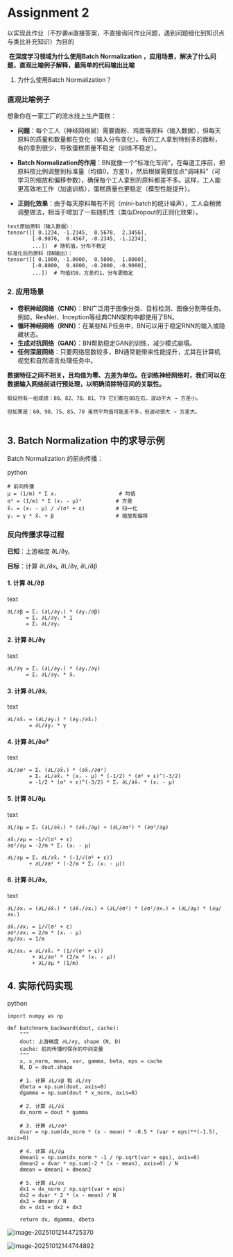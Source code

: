 # Assignment 2

以实现此作业（不抄袭ai直接答案，不直接询问作业问题，遇到问题细化到知识点与类比补充知识）为目的

​	**在深度学习领域为什么使用Batch Normalization ，应用场景，解决了什么问题，直观比喻例子解释，最简单的代码输出比喻**

1. 为什么使用Batch Normalization？

###  直观比喻例子

想象你在一家工厂的流水线上生产蛋糕：

- **问题**：每个工人（神经网络层）需要面粉、鸡蛋等原料（输入数据），但每天原料的质量和数量都在变化（输入分布变化）。有的工人拿到特别多的面粉，有的拿到很少，导致蛋糕质量不稳定（训练不稳定）。

- **Batch Normalization的作用**：BN就像一个“标准化车间”，在每道工序前，把原料按比例调整到标准量（均值0，方差1），然后根据需要加点“调味料”（可学习的缩放和偏移参数），确保每个工人拿到的原料都差不多。这样，工人能更高效地工作（加速训练），蛋糕质量也更稳定（模型性能提升）。

- **正则化效果**：由于每天原料略有不同（mini-batch的统计噪声），工人会稍微调整做法，相当于增加了一些随机性（类似Dropout的正则化效果）。

  

```
text原始原料（输入数据）：
tensor([[ 0.1234, -1.2345,  0.5678,  2.3456],
        [-0.9876,  0.4567, -0.2345, -1.1234],
        ...])  # 随机值，分布不稳定
标准化后的原料（BN输出）：
tensor([[ 0.1000, -1.0000,  0.5000,  1.8000],
        [-0.8000,  0.4000, -0.2000, -0.9000],
        ...])  # 均值约0，方差约1，分布更稳定
```

### 2. 应用场景

- **卷积神经网络（CNN）**：BN广泛用于图像分类、目标检测、图像分割等任务。例如，ResNet、Inception等经典CNN架构中都使用了BN。
- **循环神经网络（RNN）**：在某些NLP任务中，BN可以用于稳定RNN的输入或隐藏状态。
- **生成对抗网络（GAN）**：BN帮助稳定GAN的训练，减少模式崩塌。
- **任何深层网络**：只要网络层数较多，BN通常能带来性能提升，尤其在计算机视觉和自然语言处理任务中。

**数据特征之间不相关，且均值为零、[方差]([方差_百度百科](https://baike.baidu.com/item/方差/3108412))为单位。在训练神经网络时，我们可以在数据输入网络前进行预处理，以明确消除特征间的关联性。**

```
假设你有一组成绩：80、82、78、81、79 它们都在80左右，波动不大 → 方差小。

但如果是：60、90、75、85、70 虽然平均值可能差不多，但波动很大 → 方差大。
```



![]()

## 3. Batch Normalization 中的求导示例

Batch Normalization 的前向传播：

python

```
# 前向传播
μ = (1/m) * Σ xᵢ                    # 均值
σ² = (1/m) * Σ (xᵢ - μ)²           # 方差
x̂ᵢ = (xᵢ - μ) / √(σ² + ε)          # 归一化
yᵢ = γ * x̂ᵢ + β                    # 缩放和偏移
```



### 反向传播求导过程

**已知**：上游梯度 ∂L/∂yᵢ

**目标**：计算 ∂L/∂xᵢ, ∂L/∂γ, ∂L/∂β

#### 1. 计算 ∂L/∂β

text

```
∂L/∂β = Σᵢ (∂L/∂yᵢ) * (∂yᵢ/∂β)
      = Σᵢ ∂L/∂yᵢ * 1
      = Σᵢ ∂L/∂yᵢ
```



#### 2. 计算 ∂L/∂γ

text

```
∂L/∂γ = Σᵢ (∂L/∂yᵢ) * (∂yᵢ/∂γ)
      = Σᵢ ∂L/∂yᵢ * x̂ᵢ
```



#### 3. 计算 ∂L/∂x̂ᵢ

text

```
∂L/∂x̂ᵢ = (∂L/∂yᵢ) * (∂yᵢ/∂x̂ᵢ)
       = ∂L/∂yᵢ * γ
```



#### 4. 计算 ∂L/∂σ²

text

```
∂L/∂σ² = Σᵢ (∂L/∂x̂ᵢ) * (∂x̂ᵢ/∂σ²)
       = Σᵢ ∂L/∂x̂ᵢ * (xᵢ - μ) * (-1/2) * (σ² + ε)^(-3/2)
       = -1/2 * (σ² + ε)^(-3/2) * Σᵢ ∂L/∂x̂ᵢ * (xᵢ - μ)
```



#### 5. 计算 ∂L/∂μ

text

```
∂L/∂μ = Σᵢ (∂L/∂x̂ᵢ) * (∂x̂ᵢ/∂μ) + (∂L/∂σ²) * (∂σ²/∂μ)

∂x̂ᵢ/∂μ = -1/√(σ² + ε)
∂σ²/∂μ = -2/m * Σᵢ (xᵢ - μ)

∂L/∂μ = Σᵢ ∂L/∂x̂ᵢ * (-1/√(σ² + ε)) 
       + ∂L/∂σ² * (-2/m * Σᵢ (xᵢ - μ))
```



#### 6. 计算 ∂L/∂xᵢ

text

```
∂L/∂xᵢ = (∂L/∂x̂ᵢ) * (∂x̂ᵢ/∂xᵢ) + (∂L/∂σ²) * (∂σ²/∂xᵢ) + (∂L/∂μ) * (∂μ/∂xᵢ)

∂x̂ᵢ/∂xᵢ = 1/√(σ² + ε)
∂σ²/∂xᵢ = 2/m * (xᵢ - μ)
∂μ/∂xᵢ = 1/m

∂L/∂xᵢ = ∂L/∂x̂ᵢ * (1/√(σ² + ε))
        + ∂L/∂σ² * (2/m * (xᵢ - μ))
        + ∂L/∂μ * (1/m)
```



## 4. 实际代码实现

python

```
import numpy as np

def batchnorm_backward(dout, cache):
    """
    dout: 上游梯度 ∂L/∂y, shape (N, D)
    cache: 前向传播时保存的中间变量
    """
    x, x_norm, mean, var, gamma, beta, eps = cache
    N, D = dout.shape
    
    # 1. 计算 ∂L/∂β 和 ∂L/∂γ
    dbeta = np.sum(dout, axis=0)
    dgamma = np.sum(dout * x_norm, axis=0)
    
    # 2. 计算 ∂L/∂x̂
    dx_norm = dout * gamma
    
    # 3. 计算 ∂L/∂σ²
    dvar = np.sum(dx_norm * (x - mean) * -0.5 * (var + eps)**(-1.5), axis=0)
    
    # 4. 计算 ∂L/∂μ
    dmean1 = np.sum(dx_norm * -1 / np.sqrt(var + eps), axis=0)
    dmean2 = dvar * np.sum(-2 * (x - mean), axis=0) / N
    dmean = dmean1 + dmean2
    
    # 5. 计算 ∂L/∂x
    dx1 = dx_norm / np.sqrt(var + eps)
    dx2 = dvar * 2 * (x - mean) / N
    dx3 = dmean / N
    dx = dx1 + dx2 + dx3
    
    return dx, dgamma, dbeta
```

![image-20251012144725370](assets/image-20251012144725370.png)

![image-20251012144744892](assets/image-20251012144744892.png)
